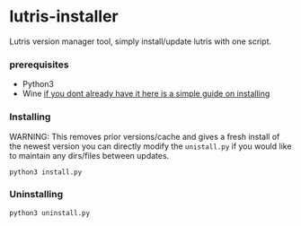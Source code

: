 # lutris-installer
Lutris version manager tool, simply install/update lutris with one script.

### prerequisites
- Python3
- Wine [if you dont already have it here is a simple guide on installing](https://www.redswitches.com/blog/install-wine-on-ubuntu/)

### Installing
WARNING: This removes prior versions/cache and gives a fresh install of the newest version
you can directly modify the `unistall.py` if you would like to maintain any dirs/files between updates.

`python3 install.py`

### Uninstalling
`python3 uninstall.py`
